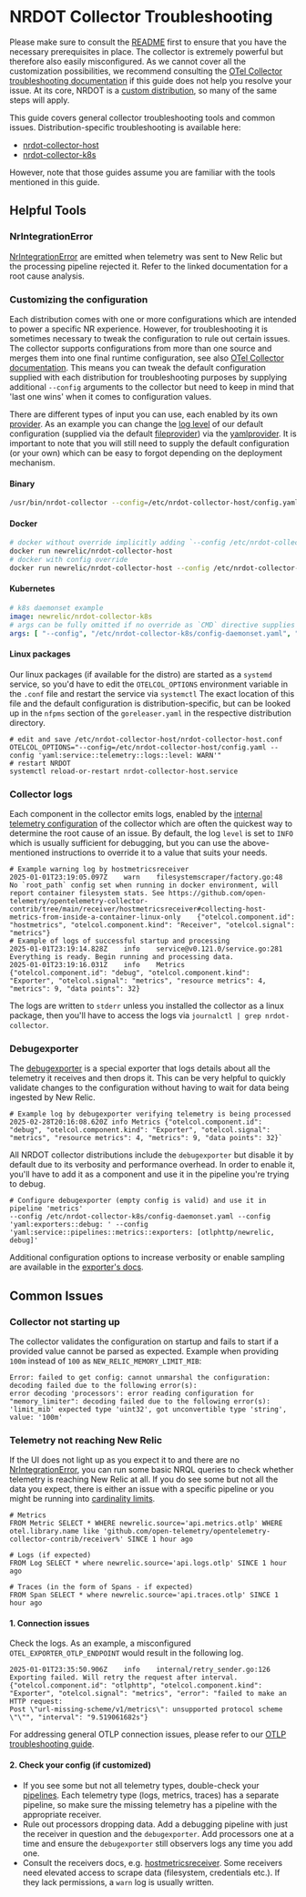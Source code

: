 # NRDOT Collector Troubleshooting
Please make sure to consult the [README](./README.md) first to ensure that you have the necessary prerequisites in place.
The collector is extremely powerful but therefore also easily misconfigured. As we cannot cover all the customization possibilities, we recommend consulting the [OTel Collector troubleshooting documentation](https://opentelemetry.io/docs/collector/troubleshooting/) if this guide does not help you resolve your issue. At its core, NRDOT is a [custom distribution](https://opentelemetry.io/docs/collector/custom-collector/), so many of the same steps will apply.

This guide covers general collector troubleshooting tools and common issues. Distribution-specific troubleshooting is available here:
- [nrdot-collector-host](./nrdot-collector-host/TROUBLESHOOTING.md)
- [nrdot-collector-k8s](./nrdot-collector-k8s/TROUBLESHOOTING.md)

However, note that those guides assume you are familiar with the tools mentioned in this guide.

## Helpful Tools

### NrIntegrationError
[NrIntegrationError](https://docs.newrelic.com/docs/data-apis/ingest-apis/metric-api/troubleshoot-nrintegrationerror-events/) are emitted when telemetry was sent to New Relic but the processing pipeline rejected it. Refer to the linked documentation for a root cause analysis.

### Customizing the configuration
Each distribution comes with one or more configurations which are intended to power a specific NR experience. However, for troubleshooting it is sometimes
necessary to tweak the configuration to rule out certain issues. The collector supports configurations from more than one source and merges them into one
final runtime configuration, see also [OTel Collector documentation](https://opentelemetry.io/docs/collector/configuration/). This means you can tweak the
default configuration supplied with each distribution for troubleshooting purposes by supplying additional `--config` arguments to the collector but need to
keep in mind that 'last one wins' when it comes to configuration values.

There are different types of input you can use, each enabled by its own [provider](https://github.com/open-telemetry/opentelemetry-collector/tree/main/confmap/provider). As an example you can change the [log level](https://opentelemetry.io/docs/collector/internal-telemetry/#configure-internal-logs) of our default configuration (supplied via the default [fileprovider](https://github.com/open-telemetry/opentelemetry-collector/tree/main/confmap/provider/fileprovider)) via the [yamlprovider](https://github.com/open-telemetry/opentelemetry-collector/tree/main/confmap/provider/yamlprovider). It is important to note that you will still need to supply the default configuration (or your own) which can be easy to forgot depending on the deployment mechanism.

#### Binary
```bash
/usr/bin/nrdot-collector --config=/etc/nrdot-collector-host/config.yaml --config 'yaml:service::telemetry::logs::level: WARN'"
```

#### Docker
```bash
# docker without override implicitly adding `--config /etc/nrdot-collector-host/config.yaml` via CMD directive
docker run newrelic/nrdot-collector-host
# docker with config override
docker run newrelic/nrdot-collector-host --config /etc/nrdot-collector-host/config.yaml --config 'yaml:service::telemetry::logs::level: WARN'
```

#### Kubernetes
```yaml
# k8s daemonset example
image: newrelic/nrdot-collector-k8s
# args can be fully omitted if no override as `CMD` directive supplies the default config
args: [ "--config", "/etc/nrdot-collector-k8s/config-daemonset.yaml", "--config", "yaml:service::telemetry::logs::level: WARN" ]
```

#### Linux packages
Our linux packages (if available for the distro) are started as a `systemd` service, so you'd have to edit the `OTELCOL_OPTIONS` environment variable in the `.conf` file and restart the service via `systemctl` The exact location of this file and the default configuration is distribution-specific, but can be looked up in the `nfpms` section of the `goreleaser.yaml` in the respective distribution directory.
```
# edit and save /etc/nrdot-collector-host/nrdot-collector-host.conf
OTELCOL_OPTIONS="--config=/etc/nrdot-collector-host/config.yaml --config 'yaml:service::telemetry::logs::level: WARN'"
# restart NRDOT
systemctl reload-or-restart nrdot-collector-host.service
```


### Collector logs
Each component in the collector emits logs, enabled by the [internal telemetry configuration](https://opentelemetry.io/docs/collector/internal-telemetry/#configure-internal-logs) of the collector which are often the quickest way to determine the root cause of an issue.
By default, the log `level` is set to `INFO` which is usually sufficient for debugging, but you can use the above-mentioned instructions to override it to a value that suits your needs.
```
# Example warning log by hostmetricsreceiver
2025-01-01T23:19:05.097Z    warn    filesystemscraper/factory.go:48    No `root_path` config set when running in docker environment, will report container filesystem stats. See https://github.com/open-telemetry/opentelemetry-collector-contrib/tree/main/receiver/hostmetricsreceiver#collecting-host-metrics-from-inside-a-container-linux-only    {"otelcol.component.id": "hostmetrics", "otelcol.component.kind": "Receiver", "otelcol.signal": "metrics"}
# Example of logs of successful startup and processing
2025-01-01T23:19:14.828Z    info    service@v0.121.0/service.go:281    Everything is ready. Begin running and processing data.
2025-01-01T23:19:16.031Z    info    Metrics    {"otelcol.component.id": "debug", "otelcol.component.kind": "Exporter", "otelcol.signal": "metrics", "resource metrics": 4, "metrics": 9, "data points": 32}
```
The logs are written to `stderr` unless you installed the collector as a linux package, then you'll have to access the logs via `journalctl | grep nrdot-collector`.

### Debugexporter
The [debugexporter](https://github.com/open-telemetry/opentelemetry-collector/blob/main/exporter/debugexporter/README.md) is a special exporter that logs details about all the telemetry it receives and then drops it. This can be very helpful to quickly validate changes to the configuration without
having to wait for data being ingested by New Relic. 
```
# Example log by debugexporter verifying telemetry is being processed
2025-02-28T20:16:08.620Z info Metrics {"otelcol.component.id": "debug", "otelcol.component.kind": "Exporter", "otelcol.signal": "metrics", "resource metrics": 4, "metrics": 9, "data points": 32}`
```
All NRDOT collector distributions include the `debugexporter` but disable it by default due to its verbosity and performance overhead. In order to enable it, you'll have to add it as a component and use it in the pipeline you're trying to debug.
```
# Configure debugexporter (empty config is valid) and use it in pipeline 'metrics'
--config /etc/nrdot-collector-k8s/config-daemonset.yaml --config 'yaml:exporters::debug: ' --config 'yaml:service::pipelines::metrics::exporters: [otlphttp/newrelic, debug]'
```
Additional configuration options to increase verbosity or enable sampling are available in the [exporter's docs](https://github.com/open-telemetry/opentelemetry-collector/blob/main/exporter/debugexporter/README.md#getting-started).

## Common Issues

### Collector not starting up
The collector validates the configuration on startup and fails to start if a provided value cannot be parsed as expected. Example when providing `100m` instead of `100` as `NEW_RELIC_MEMORY_LIMIT_MIB`:
```
Error: failed to get config: cannot unmarshal the configuration: decoding failed due to the following error(s):
error decoding 'processors': error reading configuration for "memory_limiter": decoding failed due to the following error(s):
'limit_mib' expected type 'uint32', got unconvertible type 'string', value: '100m'
```

<a id="stablelink-telemetry-not-reaching-new-relic"></a>
### Telemetry not reaching New Relic
If the UI does not light up as you expect it to and there are no [NrIntegrationError](https://docs.newrelic.com/docs/data-apis/ingest-apis/metric-api/troubleshoot-nrintegrationerror-events/), you can run some basic NRQL queries to check whether telemetry is reaching New Relic at all. If you do see some but not all the data you expect, there is either an issue with a specific pipeline or you might be running into [cardinality limits](https://docs.newrelic.com/docs/data-apis/ingest-apis/metric-api/NRQL-high-cardinality-metrics/).
```
# Metrics
FROM Metric SELECT * WHERE newrelic.source='api.metrics.otlp' WHERE otel.library.name like 'github.com/open-telemetry/opentelemetry-collector-contrib/receiver%' SINCE 1 hour ago

# Logs (if expected)
FROM Log SELECT * where newrelic.source='api.logs.otlp' SINCE 1 hour ago

# Traces (in the form of Spans - if expected)
FROM Span SELECT * where newrelic.source='api.traces.otlp' SINCE 1 hour ago
```

#### 1. Connection issues
Check the logs. As an example, a misconfigured `OTEL_EXPORTER_OTLP_ENDPOINT` would result in the following log. 
```
2025-01-01T23:35:50.906Z    info    internal/retry_sender.go:126    Exporting failed. Will retry the request after interval.
{"otelcol.component.id": "otlphttp", "otelcol.component.kind": "Exporter", "otelcol.signal": "metrics", "error": "failed to make an HTTP request:
Post \"url-missing-scheme/v1/metrics\": unsupported protocol scheme \"\"", "interval": "9.519061682s"}
```
For addressing general OTLP connection issues, please refer to our [OTLP troubleshooting guide](https://docs.newrelic.com/docs/opentelemetry/best-practices/opentelemetry-otlp-troubleshooting/).

#### 2. Check your config (if customized)
- If you see some but not all telemetry types, double-check your [pipelines](https://opentelemetry.io/docs/collector/configuration/#pipelines). Each telemetry type (logs, metrics, traces) has a separate pipeline, so make sure the missing telemetry has a pipeline with the appropriate receiver.
- Rule out processors dropping data. Add a debugging pipeline with just the receiver in question and the `debugexporter`. Add processors one at a time and ensure the `debugexporter` still observers logs any time you add one.
- Consult the receivers docs, e.g. [hostmetricsreceiver](https://github.com/open-telemetry/opentelemetry-collector-contrib/blob/main/receiver/hostmetricsreceiver/README.md). Some receivers need elevated access to scrape data (filesystem, credentials etc.). If they lack permissions, a `warn` log is usually written.